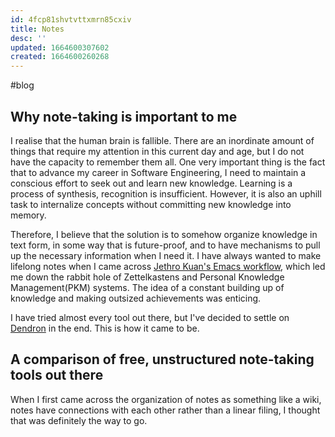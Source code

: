 ```yaml
---
id: 4fcp81shvtvttxmrn85cxiv
title: Notes
desc: ''
updated: 1664600307602
created: 1664600260268
---
```


#blog

## Why note-taking is important to me

I realise that the human brain is fallible.
There are an inordinate amount of things that require my attention in this current day and age, but I do not have the capacity to remember them all.
One very important thing is the fact that to advance my career in Software Engineering, I need to maintain a conscious effort to seek out and learn new knowledge.
Learning is a process of synthesis, recognition is insufficient.
However, it is also an uphill task to internalize concepts without committing new knowledge into memory.

Therefore, I believe that the solution is to somehow organize knowledge in text form, in some way that is future-proof, and to have mechanisms to pull up the necessary information when I need it.
I have always wanted to make lifelong notes when I came across [Jethro Kuan's Emacs workflow](https://blog.jethro.dev/posts/zettelkasten_with_org/), which led me down the rabbit hole of Zettelkastens and Personal Knowledge Management(PKM) systems.
The idea of a constant building up of knowledge and making outsized achievements was enticing.

I have tried almost every tool out there, but I've decided to settle on [Dendron](https://www.dendron.so/) in the end.
This is how it came to be.

## A comparison of free, unstructured note-taking tools out there

When I first came across the organization of notes as something like a wiki, notes have connections with each other rather than a linear filing, I thought that was definitely the way to go.


